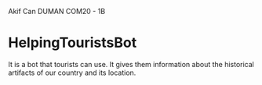 Akif Can DUMAN
COM20 - 1B
# HelpingTouristsBot
It is a bot that tourists can use. It gives them information about the historical artifacts of our country and its location.
